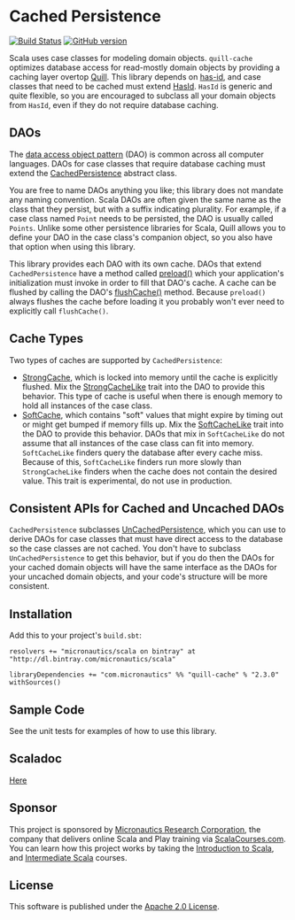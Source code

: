 # Cached Persistence
[![Build Status](https://travis-ci.org/mslinn/quill-cache.svg?branch=master)](https://travis-ci.org/mslinn/quill-cache)
[![GitHub version](https://badge.fury.io/gh/mslinn%2Fquill-cache.svg)](https://badge.fury.io/gh/mslinn%2Fquill-cache)

Scala uses case classes for modeling domain objects.
`quill-cache` optimizes database access for read-mostly domain objects by providing a caching layer overtop 
[Quill](https://github.com/getquill/quill).
This library depends on [has-id](https://github.com/mslinn/has-id), and case classes that need to be cached must extend 
[HasId](http://mslinn.github.io/has-id/latest/api/#model.persistence.HasId).
`HasId` is generic and quite flexible, so you are encouraged to subclass all your domain objects from `HasId`, 
even if they do not require database caching.

## DAOs
The [data access object pattern](https://en.wikipedia.org/wiki/Data_access_object) (DAO) is common across all computer languages.
DAOs for case classes that require database caching must extend the
[CachedPersistence](http://github.com/mslinn/quill-cache/latest/api/#model.persistence.CachedPersistence) 
abstract class.

You are free to name DAOs anything you like; this library does not mandate any naming convention.
Scala DAOs are often given the same name as the class that they persist, but with a suffix indicating plurality.
For example, if a case class named `Point` needs to be persisted, the DAO is usually called `Points`.
Unlike some other persistence libraries for Scala, Quill allows you to define your DAO in the case class's companion object,
so you also have that option when using this library.

This library provides each DAO with its own cache.
DAOs that extend `CachedPersistence` have a method called
[preload()](http://mslinn.github.io/quill-cache/latest/api/index.html#model.persistence.CacheLike@preload:List[CaseClass])
which your application's initialization must invoke in order to fill that DAO's cache.
A cache can be flushed by calling the DAO's 
[flushCache()](http://blog.mslinn.com/quill-cache/latest/api/index.html#model.persistence.CacheLike@flushCache():Unit) method.
Because `preload()` always flushes the cache before loading it you probably won't ever need to explicitly call `flushCache()`.

## Cache Types
Two types of caches are supported by `CachedPersistence`: 
  * [StrongCache](http://github.com/mslinn/scalacourses-utils/latest/api/com/micronautics/cache/StrongCache.html),
    which is locked into memory until the cache is explicitly flushed.
    Mix the [StrongCacheLike](http://github.com/mslinn/quill-cache/latest/api/#model.persistence.StrongCacheLike) 
    trait into the DAO to provide this behavior.
    This type of cache is useful when there is enough memory to hold all instances of the case class.
  * [SoftCache](http://github.com/mslinn/scalacourses-utils/latest/api/com/micronautics/cache/SoftCache.html),
     which contains "soft" values that might expire by timing out or might get bumped if memory fills up.
     Mix the [SoftCacheLike](http://github.com/mslinn/quill-cache/latest/api/#model.persistence.SoftCacheLike) 
     trait into the DAO to provide this behavior.
     DAOs that mix in `SoftCacheLike` do not assume that all instances of the case class can fit into memory.
     `SoftCacheLike` finders query the database after every cache miss.
     Because of this, `SoftCacheLike` finders run more slowly than `StrongCacheLike` finders when the cache does not contain the desired value.
     This trait is experimental, do not use in production.

## Consistent APIs for Cached and Uncached DAOs
`CachedPersistence` subclasses 
[UnCachedPersistence](http://mslinn.github.io/quill-cache/latest/api/#model.persistence.UnCachedPersistence),
which you can use to derive DAOs for case classes that must have direct access to the database so the case classes are not cached.
You don't have to subclass `UnCachedPersistence` to get this behavior, but if you do then the DAOs for your cached 
domain objects will have the same interface as the DAOs for your uncached domain objects, 
and your code's structure will be more consistent.

## Installation
Add this to your project's `build.sbt`:

    resolvers += "micronautics/scala on bintray" at "http://dl.bintray.com/micronautics/scala"

    libraryDependencies += "com.micronautics" %% "quill-cache" % "2.3.0" withSources()

## Sample Code
See the unit tests for examples of how to use this library.

## Scaladoc
[Here](http://mslinn.github.io/quill-cache/latest/api/#model.persistence.package)

## Sponsor
This project is sponsored by [Micronautics Research Corporation](http://www.micronauticsresearch.com/),
the company that delivers online Scala and Play training via [ScalaCourses.com](http://www.ScalaCourses.com).
You can learn how this project works by taking the [Introduction to Scala](http://www.ScalaCourses.com/showCourse/40),
and [Intermediate Scala](http://www.ScalaCourses.com/showCourse/45) courses.

## License
This software is published under the [Apache 2.0 License](http://www.apache.org/licenses/LICENSE-2.0.html).
